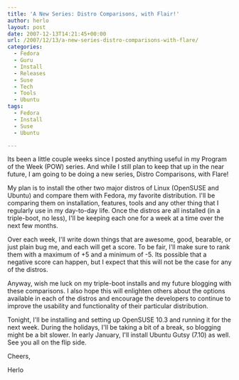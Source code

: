 ```yaml
---
title: 'A New Series: Distro Comparisons, with Flair!'
author: herlo
layout: post
date: 2007-12-13T14:21:45+00:00
url: /2007/12/13/a-new-series-distro-comparisons-with-flare/
categories:
  - Fedora
  - Guru
  - Install
  - Releases
  - Suse
  - Tech
  - Tools
  - Ubuntu
tags:
  - Fedora
  - Install
  - Suse
  - Ubuntu

---
```

Its been a little couple weeks since I posted anything useful in my Program of the Week (POW) series. And while I still plan to keep that up in the near future, I am going to be doing a new series, Distro Comparisons, with Flare!

My plan is to install the other two major distros of Linux (OpenSUSE and Ubuntu) and compare them with Fedora, my favorite distribution. I'll be comparing them on installation, features, tools and any other thing that I regularly use in my day-to-day life. Once the distros are all installed (in a triple-boot, no less), I'll be keeping each one for a week at a time over the next few months.

Over each week, I'll write down things that are awesome, good, bearable, or just plain bug me, and each will get a score. To be fair, I'll make sure to rank them with a maximum of +5 and a minimum of -5. Its possible that a negative score can happen, but I expect that this will not be the case for any of the distros.

Anyway, wish me luck on my triple-boot installs and my future blogging with these comparisons. I also hope this will enlighten others about the options available in each of the distros and encourage the developers to continue to improve the usability and functionality of their particular distribution.

Tonight, I'll be installing and setting up OpenSUSE 10.3 and running it for the next week. During the holidays, I'll be taking a bit of a break, so blogging might be a bit slower. In early January, I'll install Ubuntu Gutsy (7.10) as well. See you all on the flip side.

Cheers,

Herlo
